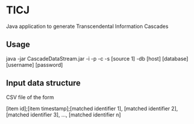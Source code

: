 # TICJ
Java application to generate Transcendental Information Cascades

## Usage

java -jar CascadeDataStream.jar -i -p -c -s [source 1] -db [host] [database] [username] [password]

## Input data structure

CSV file of the form

[item id];[item timestamp];[matched identifier 1], [matched identifier 2], [matched identifier 3], ..., [matched identifier n]
